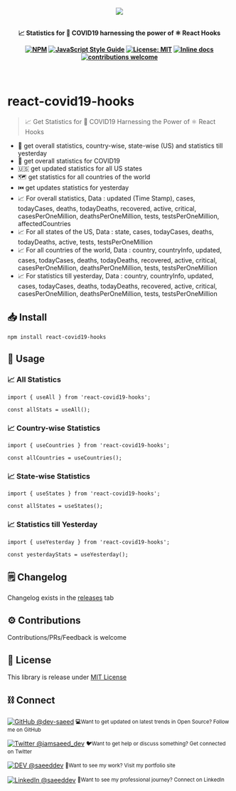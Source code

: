 <h4 align="center">
    <a href="https://github.com/dev-saeed/react-covid19-hooks">
        <img src="https://github.com/dev-saeed/react-covid19-hooks/blob/master/logo.png">
    </a>

<br/>
<br/>

📈 Statistics for 🦠 COVID19 harnessing the power of ⚛️ React Hooks

[![NPM](https://img.shields.io/npm/v/react-covid19-hooks.svg)](https://www.npmjs.com/package/neumorphic-ui) [![JavaScript Style Guide](https://img.shields.io/badge/code_style-standard-brightgreen.svg)](https://standardjs.com) [![License: MIT](https://img.shields.io/badge/License-MIT-yellow.svg)](https://opensource.org/licenses/MIT) [![Inline docs](http://inch-ci.org/github/dev-saeed/react-covid19-hooks.svg?branch=master)](http://inch-ci.org/github/dev-saeed/react-covid19-hooks) [![contributions welcome](https://img.shields.io/badge/contributions-welcome-brightgreen.svg?style=flat)](https://github.com/dev-saeed/react-covid19-hooks/issues)
</h4>
<br/>


# react-covid19-hooks
> 📈 Get Statistics for 🦠  COVID19 Harnessing the Power of  ⚛️ React Hooks

- 🚀 get overall statistics, country-wise, state-wise (US) and statistics till yesterday
- 🦠 get overall statistics for COVID19
- 🇺🇸 get updated statistics for all US states
- 🗺️ get statistics for all countries of the world 
- ⏮️ get updates statistics for yesterday
- 📈 For overall statistics, Data : updated (Time Stamp), cases, todayCases, deaths, todayDeaths, recovered, active, critical, casesPerOneMillion, deathsPerOneMillion, tests, testsPerOneMillion, affectedCountries
- 📈 For all states of the US, Data : state, cases, todayCases, deaths, todayDeaths, active, tests, testsPerOneMillion
- 📈 For all countries of the world, Data : country, countryInfo, updated, cases, todayCases, deaths, todayDeaths, recovered, active, critical, casesPerOneMillion, deathsPerOneMillion, tests, testsPerOneMillion
- 📈 For statistics till yesterday, Data : country, countryInfo, updated, cases, todayCases, deaths, todayDeaths, recovered, active, critical, casesPerOneMillion, deathsPerOneMillion, tests, testsPerOneMillion



## 📥 Install

```
npm install react-covid19-hooks
```


## 💅 Usage

### 📈 All Statistics

```
import { useAll } from 'react-covid19-hooks';

const allStats = useAll();
```

### 📈 Country-wise Statistics

```
import { useCountries } from 'react-covid19-hooks';

const allCountries = useCountries();
```

### 📈 State-wise Statistics 

```
import { useStates } from 'react-covid19-hooks';

const allStates = useStates();
```

### 📈 Statistics till Yesterday

```
import { useYesterday } from 'react-covid19-hooks';

const yesterdayStats = useYesterday();
```

## 🗒️ Changelog

Changelog exists in the [releases](https://github.com/dev-saeed/react-covid19-hooks/releases) tab


## ⚙️ Contributions

Contributions/PRs/Feedback is welcome


## 📔 License

This library is release under [MIT License](https://github.com/dev-saeed/react-covid19-hooks/blob/master/LICENSE)


## ⛓️ Connect

<div align="left">
    <p><a href="https://github.com/dev-saeed"><img alt="GitHub @dev-saeed" align="center" src="https://img.shields.io/badge/GITHUB-gray.svg?colorB=6cc644&colorA=6cc644&style=flat" /></a>&nbsp;<small><strong>💻</strong>Want to get updated on latest trends in Open Source? Follow me on GitHub</small></p>
    <p><a href="https://twitter.com/iamsaeed_dev/"><img alt="Twitter @iamsaeed_dev" align="center" src="https://img.shields.io/badge/TWITTER-gray.svg?colorB=1da1f2&colorA=1da1f2&style=flat" /></a>&nbsp;<small><strong>🐦</strong>Want to get help or discuss something? Get connected on Twitter</small></p>
    <p><a href="https://dev.to/saeeddev"><img alt="DEV @saeeddev" align="center" src="https://img.shields.io/badge/MY%20BLOG-gray.svg?colorB=4D2AFF&colorA=4D2AFF&style=flat" /></a>&nbsp;<small><strong>📖</strong>Want to see my work? Visit my portfolio site</small></p>
    <p><a href="https://www.linkedin.com/in/saeeddev/"><img alt="LinkedIn @saeeddev" align="center" src="https://img.shields.io/badge/LINKEDIN-gray.svg?colorB=0077b5&colorA=0077b5&style=flat" /></a>&nbsp;<small><strong>🏢</strong>Want to see my professional journey? Connect on LinkedIn</small></p>
</div>

<br>